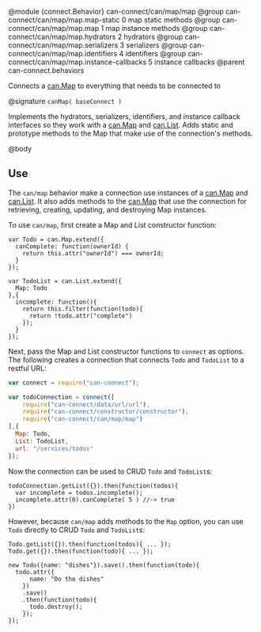 @module {connect.Behavior} can-connect/can/map/map
@group can-connect/can/map/map.map-static 0 map static methods
@group can-connect/can/map/map.map 1 map instance methods
@group can-connect/can/map/map.hydrators 2 hydrators
@group can-connect/can/map/map.serializers 3 serializers
@group can-connect/can/map/map.identifiers 4 identifiers
@group can-connect/can/map/map.instance-callbacks 5 instance callbacks
@parent can-connect.behaviors

Connects a [can.Map](http://canjs.com/docs/can.Map.html) to everything that needs to be connected to

@signature `canMap( baseConnect )`

  Implements the hydrators, serializers, identifiers, and instance
  callback interfaces so they work with a [can.Map](http://canjs.com/docs/can.Map.html) and
  [can.List](http://canjs.com/docs/can.List.html).
  Adds static and prototype methods to the Map that make use of the connection's
  methods.

@body

## Use

The `can/map` behavior make a connection use instances of a [can.Map](http://canjs.com/docs/can.Map.html) and
[can.List](http://canjs.com/docs/can.List.html).  It also adds methods to the [can.Map](http://canjs.com/docs/can.Map.html)
that use the connection for retrieving, creating, updating, and destroying Map instances.

To use `can/map`, first create a Map and List constructor function:

```
var Todo = can.Map.extend({
  canComplete: function(ownerId) {
    return this.attr("ownerId") === ownerId;
  }
});

var TodoList = can.List.extend({
  Map: Todo
},{
  incomplete: function(){
    return this.filter(function(todo){
      return !todo.attr("complete")
    });
  }
});
```

Next, pass the Map and List constructor functions to `connect` as options. The following
creates a connection that connects `Todo` and `TodoList` to a restful URL:

```js
var connect = require("can-connect");

var todoConnection = connect([
    require("can-connect/data/url/url"),
    require("can-connect/constructor/constructor"),
    require("can-connect/can/map/map")
],{
  Map: Todo,
  List: TodoList,
  url: "/services/todos"
});
```

Now the connection can be used to CRUD `Todo` and `TodoList`s:

```
todoConnection.getList({}).then(function(todos){
  var incomplete = todos.incomplete();
  incomplete.attr(0).canComplete( 5 ) //-> true
})
```

However, because `can/map` adds methods to the `Map` option, you can use `Todo` directly to
CRUD `Todo` and `TodoList`s:

```
Todo.getList({}).then(function(todos){ ... });
Todo.get({}).then(function(todo){ ... });

new Todo({name: "dishes"}).save().then(function(todo){
  todo.attr({
      name: "Do the dishes"
    })
    .save()
    .then(function(todo){
      todo.destroy();
    });
});
```
